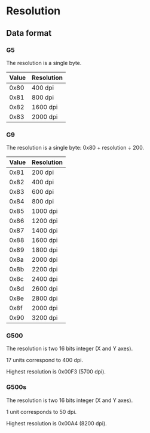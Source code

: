 Resolution
==========

Data format
-----------

### G5

The resolution is a single byte.

| Value | Resolution |
| ----- | ---------- |
| 0x80  | 400 dpi    |
| 0x81  | 800 dpi    |
| 0x82  | 1600 dpi   |
| 0x83  | 2000 dpi   |


### G9

The resolution is a single byte: 0x80 + resolution ÷ 200.

| Value | Resolution |
| ----- | ---------- |
| 0x81  | 200 dpi    |
| 0x82  | 400 dpi    |
| 0x83  | 600 dpi    |
| 0x84  | 800 dpi    |
| 0x85  | 1000 dpi   |
| 0x86  | 1200 dpi   |
| 0x87  | 1400 dpi   |
| 0x88  | 1600 dpi   |
| 0x89  | 1800 dpi   |
| 0x8a  | 2000 dpi   |
| 0x8b  | 2200 dpi   |
| 0x8c  | 2400 dpi   |
| 0x8d  | 2600 dpi   |
| 0x8e  | 2800 dpi   |
| 0x8f  | 2000 dpi   |
| 0x90  | 3200 dpi   |


### G500

The resolution is two 16 bits integer (X and Y axes).

17 units correspond to 400 dpi.

Highest resolution is 0x00F3 (5700 dpi).


### G500s

The resolution is two 16 bits integer (X and Y axes).

1 unit corresponds to 50 dpi.

Highest resolution is 0x00A4 (8200 dpi).
